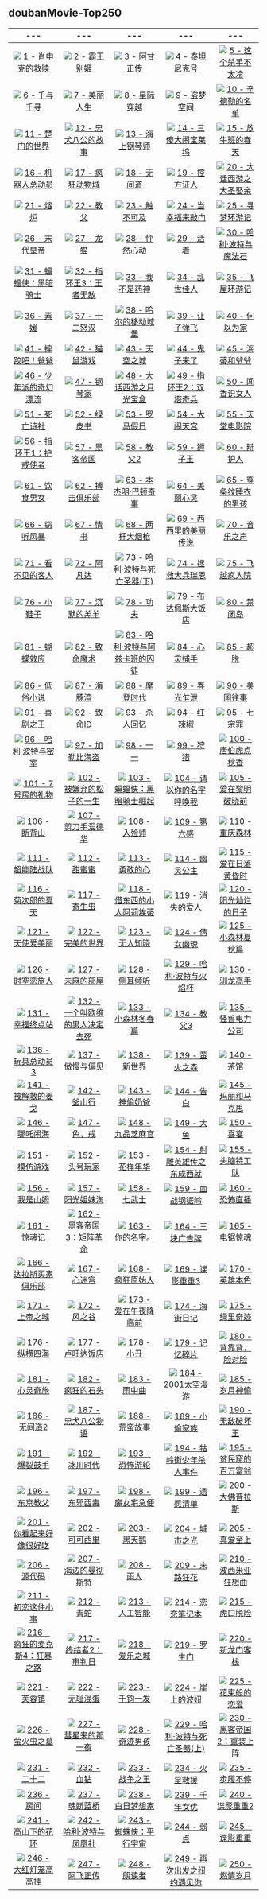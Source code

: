 ## doubanMovie-Top250
|---|---|---|---|---|
|:-:|:-:|:-:|:-:|:-:|
|![](data/doubanTop250/imgs/肖申克的救赎.jpg) [1 - 肖申克的救赎](https://movie.douban.com/subject/1292052/)|![](data/doubanTop250/imgs/霸王别姬.jpg) [2 - 霸王别姬](https://movie.douban.com/subject/1291546/)|![](data/doubanTop250/imgs/阿甘正传.jpg) [3 - 阿甘正传](https://movie.douban.com/subject/1292720/)|![](data/doubanTop250/imgs/泰坦尼克号.jpg) [4 - 泰坦尼克号](https://movie.douban.com/subject/1292722/)|![](data/doubanTop250/imgs/这个杀手不太冷.jpg) [5 - 这个杀手不太冷](https://movie.douban.com/subject/1295644/)|
|![](data/doubanTop250/imgs/千与千寻.jpg) [6 - 千与千寻](https://movie.douban.com/subject/1291561/)|![](data/doubanTop250/imgs/美丽人生.jpg) [7 - 美丽人生](https://movie.douban.com/subject/1292063/)|![](data/doubanTop250/imgs/星际穿越.jpg) [8 - 星际穿越](https://movie.douban.com/subject/1889243/)|![](data/doubanTop250/imgs/盗梦空间.jpg) [9 - 盗梦空间](https://movie.douban.com/subject/3541415/)|![](data/doubanTop250/imgs/辛德勒的名单.jpg) [10 - 辛德勒的名单](https://movie.douban.com/subject/1295124/)|
|![](data/doubanTop250/imgs/楚门的世界.jpg) [11 - 楚门的世界](https://movie.douban.com/subject/1292064/)|![](data/doubanTop250/imgs/忠犬八公的故事.jpg) [12 - 忠犬八公的故事](https://movie.douban.com/subject/3011091/)|![](data/doubanTop250/imgs/海上钢琴师.jpg) [13 - 海上钢琴师](https://movie.douban.com/subject/1292001/)|![](data/doubanTop250/imgs/三傻大闹宝莱坞.jpg) [14 - 三傻大闹宝莱坞](https://movie.douban.com/subject/3793023/)|![](data/doubanTop250/imgs/放牛班的春天.jpg) [15 - 放牛班的春天](https://movie.douban.com/subject/1291549/)|
|![](data/doubanTop250/imgs/机器人总动员.jpg) [16 - 机器人总动员](https://movie.douban.com/subject/2131459/)|![](data/doubanTop250/imgs/疯狂动物城.jpg) [17 - 疯狂动物城](https://movie.douban.com/subject/25662329/)|![](data/doubanTop250/imgs/无间道.jpg) [18 - 无间道](https://movie.douban.com/subject/1307914/)|![](data/doubanTop250/imgs/控方证人.jpg) [19 - 控方证人](https://movie.douban.com/subject/1296141/)|![](data/doubanTop250/imgs/大话西游之大圣娶亲.jpg) [20 - 大话西游之大圣娶亲](https://movie.douban.com/subject/1292213/)|
|![](data/doubanTop250/imgs/熔炉.jpg) [21 - 熔炉](https://movie.douban.com/subject/5912992/)|![](data/doubanTop250/imgs/教父.jpg) [22 - 教父](https://movie.douban.com/subject/1291841/)|![](data/doubanTop250/imgs/触不可及.jpg) [23 - 触不可及](https://movie.douban.com/subject/6786002/)|![](data/doubanTop250/imgs/当幸福来敲门.jpg) [24 - 当幸福来敲门](https://movie.douban.com/subject/1849031/)|![](data/doubanTop250/imgs/寻梦环游记.jpg) [25 - 寻梦环游记](https://movie.douban.com/subject/20495023/)|
|![](data/doubanTop250/imgs/末代皇帝.jpg) [26 - 末代皇帝](https://movie.douban.com/subject/1293172/)|![](data/doubanTop250/imgs/龙猫.jpg) [27 - 龙猫](https://movie.douban.com/subject/1291560/)|![](data/doubanTop250/imgs/怦然心动.jpg) [28 - 怦然心动](https://movie.douban.com/subject/3319755/)|![](data/doubanTop250/imgs/活着.jpg) [29 - 活着](https://movie.douban.com/subject/1292365/)|![](data/doubanTop250/imgs/哈利·波特与魔法石.jpg) [30 - 哈利·波特与魔法石](https://movie.douban.com/subject/1295038/)|
|![](data/doubanTop250/imgs/蝙蝠侠：黑暗骑士.jpg) [31 - 蝙蝠侠：黑暗骑士](https://movie.douban.com/subject/1851857/)|![](data/doubanTop250/imgs/指环王3：王者无敌.jpg) [32 - 指环王3：王者无敌](https://movie.douban.com/subject/1291552/)|![](data/doubanTop250/imgs/我不是药神.jpg) [33 - 我不是药神](https://movie.douban.com/subject/26752088/)|![](data/doubanTop250/imgs/乱世佳人.jpg) [34 - 乱世佳人](https://movie.douban.com/subject/1300267/)|![](data/doubanTop250/imgs/飞屋环游记.jpg) [35 - 飞屋环游记](https://movie.douban.com/subject/2129039/)|
|![](data/doubanTop250/imgs/素媛.jpg) [36 - 素媛](https://movie.douban.com/subject/21937452/)|![](data/doubanTop250/imgs/十二怒汉.jpg) [37 - 十二怒汉](https://movie.douban.com/subject/1293182/)|![](data/doubanTop250/imgs/哈尔的移动城堡.jpg) [38 - 哈尔的移动城堡](https://movie.douban.com/subject/1308807/)|![](data/doubanTop250/imgs/让子弹飞.jpg) [39 - 让子弹飞](https://movie.douban.com/subject/3742360/)|![](data/doubanTop250/imgs/何以为家.jpg) [40 - 何以为家](https://movie.douban.com/subject/30170448/)|
|![](data/doubanTop250/imgs/摔跤吧！爸爸.jpg) [41 - 摔跤吧！爸爸](https://movie.douban.com/subject/26387939/)|![](data/doubanTop250/imgs/猫鼠游戏.jpg) [42 - 猫鼠游戏](https://movie.douban.com/subject/1305487/)|![](data/doubanTop250/imgs/天空之城.jpg) [43 - 天空之城](https://movie.douban.com/subject/1291583/)|![](data/doubanTop250/imgs/鬼子来了.jpg) [44 - 鬼子来了](https://movie.douban.com/subject/1291858/)|![](data/doubanTop250/imgs/海蒂和爷爷.jpg) [45 - 海蒂和爷爷](https://movie.douban.com/subject/25958717/)|
|![](data/doubanTop250/imgs/少年派的奇幻漂流.jpg) [46 - 少年派的奇幻漂流](https://movie.douban.com/subject/1929463/)|![](data/doubanTop250/imgs/钢琴家.jpg) [47 - 钢琴家](https://movie.douban.com/subject/1296736/)|![](data/doubanTop250/imgs/大话西游之月光宝盒.jpg) [48 - 大话西游之月光宝盒](https://movie.douban.com/subject/1299398/)|![](data/doubanTop250/imgs/指环王2：双塔奇兵.jpg) [49 - 指环王2：双塔奇兵](https://movie.douban.com/subject/1291572/)|![](data/doubanTop250/imgs/闻香识女人.jpg) [50 - 闻香识女人](https://movie.douban.com/subject/1298624/)|
|![](data/doubanTop250/imgs/死亡诗社.jpg) [51 - 死亡诗社](https://movie.douban.com/subject/1291548/)|![](data/doubanTop250/imgs/绿皮书.jpg) [52 - 绿皮书](https://movie.douban.com/subject/27060077/)|![](data/doubanTop250/imgs/罗马假日.jpg) [53 - 罗马假日](https://movie.douban.com/subject/1293839/)|![](data/doubanTop250/imgs/大闹天宫.jpg) [54 - 大闹天宫](https://movie.douban.com/subject/1418019/)|![](data/doubanTop250/imgs/天堂电影院.jpg) [55 - 天堂电影院](https://movie.douban.com/subject/1291828/)|
|![](data/doubanTop250/imgs/指环王1：护戒使者.jpg) [56 - 指环王1：护戒使者](https://movie.douban.com/subject/1291571/)|![](data/doubanTop250/imgs/黑客帝国.jpg) [57 - 黑客帝国](https://movie.douban.com/subject/1291843/)|![](data/doubanTop250/imgs/教父2.jpg) [58 - 教父2](https://movie.douban.com/subject/1299131/)|![](data/doubanTop250/imgs/狮子王.jpg) [59 - 狮子王](https://movie.douban.com/subject/1301753/)|![](data/doubanTop250/imgs/辩护人.jpg) [60 - 辩护人](https://movie.douban.com/subject/21937445/)|
|![](data/doubanTop250/imgs/饮食男女.jpg) [61 - 饮食男女](https://movie.douban.com/subject/1291818/)|![](data/doubanTop250/imgs/搏击俱乐部.jpg) [62 - 搏击俱乐部](https://movie.douban.com/subject/1292000/)|![](data/doubanTop250/imgs/本杰明·巴顿奇事.jpg) [63 - 本杰明·巴顿奇事](https://movie.douban.com/subject/1485260/)|![](data/doubanTop250/imgs/美丽心灵.jpg) [64 - 美丽心灵](https://movie.douban.com/subject/1306029/)|![](data/doubanTop250/imgs/穿条纹睡衣的男孩.jpg) [65 - 穿条纹睡衣的男孩](https://movie.douban.com/subject/3008247/)|
|![](data/doubanTop250/imgs/窃听风暴.jpg) [66 - 窃听风暴](https://movie.douban.com/subject/1900841/)|![](data/doubanTop250/imgs/情书.jpg) [67 - 情书](https://movie.douban.com/subject/1292220/)|![](data/doubanTop250/imgs/两杆大烟枪.jpg) [68 - 两杆大烟枪](https://movie.douban.com/subject/1293350/)|![](data/doubanTop250/imgs/西西里的美丽传说.jpg) [69 - 西西里的美丽传说](https://movie.douban.com/subject/1292402/)|![](data/doubanTop250/imgs/音乐之声.jpg) [70 - 音乐之声](https://movie.douban.com/subject/1294408/)|
|![](data/doubanTop250/imgs/看不见的客人.jpg) [71 - 看不见的客人](https://movie.douban.com/subject/26580232/)|![](data/doubanTop250/imgs/阿凡达.jpg) [72 - 阿凡达](https://movie.douban.com/subject/1652587/)|![](data/doubanTop250/imgs/哈利·波特与死亡圣器(下).jpg) [73 - 哈利·波特与死亡圣器(下)](https://movie.douban.com/subject/3011235/)|![](data/doubanTop250/imgs/拯救大兵瑞恩.jpg) [74 - 拯救大兵瑞恩](https://movie.douban.com/subject/1292849/)|![](data/doubanTop250/imgs/飞越疯人院.jpg) [75 - 飞越疯人院](https://movie.douban.com/subject/1292224/)|
|![](data/doubanTop250/imgs/小鞋子.jpg) [76 - 小鞋子](https://movie.douban.com/subject/1303021/)|![](data/doubanTop250/imgs/沉默的羔羊.jpg) [77 - 沉默的羔羊](https://movie.douban.com/subject/1293544/)|![](data/doubanTop250/imgs/功夫.jpg) [78 - 功夫](https://movie.douban.com/subject/1291543/)|![](data/doubanTop250/imgs/布达佩斯大饭店.jpg) [79 - 布达佩斯大饭店](https://movie.douban.com/subject/11525673/)|![](data/doubanTop250/imgs/禁闭岛.jpg) [80 - 禁闭岛](https://movie.douban.com/subject/2334904/)|
|![](data/doubanTop250/imgs/蝴蝶效应.jpg) [81 - 蝴蝶效应](https://movie.douban.com/subject/1292343/)|![](data/doubanTop250/imgs/致命魔术.jpg) [82 - 致命魔术](https://movie.douban.com/subject/1780330/)|![](data/doubanTop250/imgs/哈利·波特与阿兹卡班的囚徒.jpg) [83 - 哈利·波特与阿兹卡班的囚徒](https://movie.douban.com/subject/1291544/)|![](data/doubanTop250/imgs/心灵捕手.jpg) [84 - 心灵捕手](https://movie.douban.com/subject/1292656/)|![](data/doubanTop250/imgs/超脱.jpg) [85 - 超脱](https://movie.douban.com/subject/5322596/)|
|![](data/doubanTop250/imgs/低俗小说.jpg) [86 - 低俗小说](https://movie.douban.com/subject/1291832/)|![](data/doubanTop250/imgs/海豚湾.jpg) [87 - 海豚湾](https://movie.douban.com/subject/3442220/)|![](data/doubanTop250/imgs/摩登时代.jpg) [88 - 摩登时代](https://movie.douban.com/subject/1294371/)|![](data/doubanTop250/imgs/春光乍泄.jpg) [89 - 春光乍泄](https://movie.douban.com/subject/1292679/)|![](data/doubanTop250/imgs/美国往事.jpg) [90 - 美国往事](https://movie.douban.com/subject/1292262/)|
|![](data/doubanTop250/imgs/喜剧之王.jpg) [91 - 喜剧之王](https://movie.douban.com/subject/1302425/)|![](data/doubanTop250/imgs/致命ID.jpg) [92 - 致命ID](https://movie.douban.com/subject/1297192/)|![](data/doubanTop250/imgs/杀人回忆.jpg) [93 - 杀人回忆](https://movie.douban.com/subject/1300299/)|![](data/doubanTop250/imgs/红辣椒.jpg) [94 - 红辣椒](https://movie.douban.com/subject/1865703/)|![](data/doubanTop250/imgs/七宗罪.jpg) [95 - 七宗罪](https://movie.douban.com/subject/1292223/)|
|![](data/doubanTop250/imgs/哈利·波特与密室.jpg) [96 - 哈利·波特与密室](https://movie.douban.com/subject/1296996/)|![](data/doubanTop250/imgs/加勒比海盗.jpg) [97 - 加勒比海盗](https://movie.douban.com/subject/1298070/)|![](data/doubanTop250/imgs/一一.jpg) [98 - 一一](https://movie.douban.com/subject/1292434/)|![](data/doubanTop250/imgs/狩猎.jpg) [99 - 狩猎](https://movie.douban.com/subject/6985810/)|![](data/doubanTop250/imgs/唐伯虎点秋香.jpg) [100 - 唐伯虎点秋香](https://movie.douban.com/subject/1306249/)|
|![](data/doubanTop250/imgs/7号房的礼物.jpg) [101 - 7号房的礼物](https://movie.douban.com/subject/10777687/)|![](data/doubanTop250/imgs/被嫌弃的松子的一生.jpg) [102 - 被嫌弃的松子的一生](https://movie.douban.com/subject/1787291/)|![](data/doubanTop250/imgs/蝙蝠侠：黑暗骑士崛起.jpg) [103 - 蝙蝠侠：黑暗骑士崛起](https://movie.douban.com/subject/3395373/)|![](data/doubanTop250/imgs/请以你的名字呼唤我.jpg) [104 - 请以你的名字呼唤我](https://movie.douban.com/subject/26799731/)|![](data/doubanTop250/imgs/爱在黎明破晓前.jpg) [105 - 爱在黎明破晓前](https://movie.douban.com/subject/1296339/)|
|![](data/doubanTop250/imgs/断背山.jpg) [106 - 断背山](https://movie.douban.com/subject/1418834/)|![](data/doubanTop250/imgs/剪刀手爱德华.jpg) [107 - 剪刀手爱德华](https://movie.douban.com/subject/1292370/)|![](data/doubanTop250/imgs/入殓师.jpg) [108 - 入殓师](https://movie.douban.com/subject/2149806/)|![](data/doubanTop250/imgs/第六感.jpg) [109 - 第六感](https://movie.douban.com/subject/1297630/)|![](data/doubanTop250/imgs/重庆森林.jpg) [110 - 重庆森林](https://movie.douban.com/subject/1291999/)|
|![](data/doubanTop250/imgs/超能陆战队.jpg) [111 - 超能陆战队](https://movie.douban.com/subject/11026735/)|![](data/doubanTop250/imgs/甜蜜蜜.jpg) [112 - 甜蜜蜜](https://movie.douban.com/subject/1305164/)|![](data/doubanTop250/imgs/勇敢的心.jpg) [113 - 勇敢的心](https://movie.douban.com/subject/1294639/)|![](data/doubanTop250/imgs/幽灵公主.jpg) [114 - 幽灵公主](https://movie.douban.com/subject/1297359/)|![](data/doubanTop250/imgs/爱在日落黄昏时.jpg) [115 - 爱在日落黄昏时](https://movie.douban.com/subject/1291990/)|
|![](data/doubanTop250/imgs/菊次郎的夏天.jpg) [116 - 菊次郎的夏天](https://movie.douban.com/subject/1293359/)|![](data/doubanTop250/imgs/寄生虫.jpg) [117 - 寄生虫](https://movie.douban.com/subject/27010768/)|![](data/doubanTop250/imgs/借东西的小人阿莉埃蒂.jpg) [118 - 借东西的小人阿莉埃蒂](https://movie.douban.com/subject/4202302/)|![](data/doubanTop250/imgs/消失的爱人.jpg) [119 - 消失的爱人](https://movie.douban.com/subject/21318488/)|![](data/doubanTop250/imgs/阳光灿烂的日子.jpg) [120 - 阳光灿烂的日子](https://movie.douban.com/subject/1291875/)|
|![](data/doubanTop250/imgs/天使爱美丽.jpg) [121 - 天使爱美丽](https://movie.douban.com/subject/1292215/)|![](data/doubanTop250/imgs/完美的世界.jpg) [122 - 完美的世界](https://movie.douban.com/subject/1300992/)|![](data/doubanTop250/imgs/无人知晓.jpg) [123 - 无人知晓](https://movie.douban.com/subject/1292337/)|![](data/doubanTop250/imgs/倩女幽魂.jpg) [124 - 倩女幽魂](https://movie.douban.com/subject/1297447/)|![](data/doubanTop250/imgs/小森林夏秋篇.jpg) [125 - 小森林夏秋篇](https://movie.douban.com/subject/25814705/)|
|![](data/doubanTop250/imgs/时空恋旅人.jpg) [126 - 时空恋旅人](https://movie.douban.com/subject/10577869/)|![](data/doubanTop250/imgs/未麻的部屋.jpg) [127 - 未麻的部屋](https://movie.douban.com/subject/1395091/)|![](data/doubanTop250/imgs/侧耳倾听.jpg) [128 - 侧耳倾听](https://movie.douban.com/subject/1297052/)|![](data/doubanTop250/imgs/哈利·波特与火焰杯.jpg) [129 - 哈利·波特与火焰杯](https://movie.douban.com/subject/1309055/)|![](data/doubanTop250/imgs/驯龙高手.jpg) [130 - 驯龙高手](https://movie.douban.com/subject/2353023/)|
|![](data/doubanTop250/imgs/幸福终点站.jpg) [131 - 幸福终点站](https://movie.douban.com/subject/1292274/)|![](data/doubanTop250/imgs/一个叫欧维的男人决定去死.jpg) [132 - 一个叫欧维的男人决定去死](https://movie.douban.com/subject/26628357/)|![](data/doubanTop250/imgs/小森林冬春篇.jpg) [133 - 小森林冬春篇](https://movie.douban.com/subject/25814707/)|![](data/doubanTop250/imgs/教父3.jpg) [134 - 教父3](https://movie.douban.com/subject/1294240/)|![](data/doubanTop250/imgs/怪兽电力公司.jpg) [135 - 怪兽电力公司](https://movie.douban.com/subject/1291579/)|
|![](data/doubanTop250/imgs/玩具总动员3.jpg) [136 - 玩具总动员3](https://movie.douban.com/subject/1858711/)|![](data/doubanTop250/imgs/傲慢与偏见.jpg) [137 - 傲慢与偏见](https://movie.douban.com/subject/1418200/)|![](data/doubanTop250/imgs/新世界.jpg) [138 - 新世界](https://movie.douban.com/subject/10437779/)|![](data/doubanTop250/imgs/萤火之森.jpg) [139 - 萤火之森](https://movie.douban.com/subject/5989818/)|![](data/doubanTop250/imgs/茶馆.jpg) [140 - 茶馆](https://movie.douban.com/subject/1461403/)|
|![](data/doubanTop250/imgs/被解救的姜戈.jpg) [141 - 被解救的姜戈](https://movie.douban.com/subject/6307447/)|![](data/doubanTop250/imgs/釜山行.jpg) [142 - 釜山行](https://movie.douban.com/subject/25986180/)|![](data/doubanTop250/imgs/神偷奶爸.jpg) [143 - 神偷奶爸](https://movie.douban.com/subject/3287562/)|![](data/doubanTop250/imgs/告白.jpg) [144 - 告白](https://movie.douban.com/subject/4268598/)|![](data/doubanTop250/imgs/玛丽和马克思.jpg) [145 - 玛丽和马克思](https://movie.douban.com/subject/3072124/)|
|![](data/doubanTop250/imgs/哪吒闹海.jpg) [146 - 哪吒闹海](https://movie.douban.com/subject/1307315/)|![](data/doubanTop250/imgs/色，戒.jpg) [147 - 色，戒](https://movie.douban.com/subject/1828115/)|![](data/doubanTop250/imgs/九品芝麻官.jpg) [148 - 九品芝麻官](https://movie.douban.com/subject/1297518/)|![](data/doubanTop250/imgs/大鱼.jpg) [149 - 大鱼](https://movie.douban.com/subject/1291545/)|![](data/doubanTop250/imgs/喜宴.jpg) [150 - 喜宴](https://movie.douban.com/subject/1303037/)|
|![](data/doubanTop250/imgs/模仿游戏.jpg) [151 - 模仿游戏](https://movie.douban.com/subject/10463953/)|![](data/doubanTop250/imgs/头号玩家.jpg) [152 - 头号玩家](https://movie.douban.com/subject/4920389/)|![](data/doubanTop250/imgs/花样年华.jpg) [153 - 花样年华](https://movie.douban.com/subject/1291557/)|![](data/doubanTop250/imgs/射雕英雄传之东成西就.jpg) [154 - 射雕英雄传之东成西就](https://movie.douban.com/subject/1316510/)|![](data/doubanTop250/imgs/头脑特工队.jpg) [155 - 头脑特工队](https://movie.douban.com/subject/10533913/)|
|![](data/doubanTop250/imgs/我是山姆.jpg) [156 - 我是山姆](https://movie.douban.com/subject/1306861/)|![](data/doubanTop250/imgs/阳光姐妹淘.jpg) [157 - 阳光姐妹淘](https://movie.douban.com/subject/4917726/)|![](data/doubanTop250/imgs/七武士.jpg) [158 - 七武士](https://movie.douban.com/subject/1295399/)|![](data/doubanTop250/imgs/血战钢锯岭.jpg) [159 - 血战钢锯岭](https://movie.douban.com/subject/26325320/)|![](data/doubanTop250/imgs/恐怖直播.jpg) [160 - 恐怖直播](https://movie.douban.com/subject/21360417/)|
|![](data/doubanTop250/imgs/惊魂记.jpg) [161 - 惊魂记](https://movie.douban.com/subject/1293181/)|![](data/doubanTop250/imgs/黑客帝国3：矩阵革命.jpg) [162 - 黑客帝国3：矩阵革命](https://movie.douban.com/subject/1302467/)|![](data/doubanTop250/imgs/你的名字。.jpg) [163 - 你的名字。](https://movie.douban.com/subject/26683290/)|![](data/doubanTop250/imgs/三块广告牌.jpg) [164 - 三块广告牌](https://movie.douban.com/subject/26611804/)|![](data/doubanTop250/imgs/电锯惊魂.jpg) [165 - 电锯惊魂](https://movie.douban.com/subject/1417598/)|
|![](data/doubanTop250/imgs/达拉斯买家俱乐部.jpg) [166 - 达拉斯买家俱乐部](https://movie.douban.com/subject/1793929/)|![](data/doubanTop250/imgs/心迷宫.jpg) [167 - 心迷宫](https://movie.douban.com/subject/25917973/)|![](data/doubanTop250/imgs/疯狂原始人.jpg) [168 - 疯狂原始人](https://movie.douban.com/subject/1907966/)|![](data/doubanTop250/imgs/谍影重重3.jpg) [169 - 谍影重重3](https://movie.douban.com/subject/1578507/)|![](data/doubanTop250/imgs/英雄本色.jpg) [170 - 英雄本色](https://movie.douban.com/subject/1297574/)|
|![](data/doubanTop250/imgs/上帝之城.jpg) [171 - 上帝之城](https://movie.douban.com/subject/1292208/)|![](data/doubanTop250/imgs/风之谷.jpg) [172 - 风之谷](https://movie.douban.com/subject/1291585/)|![](data/doubanTop250/imgs/爱在午夜降临前.jpg) [173 - 爱在午夜降临前](https://movie.douban.com/subject/10808442/)|![](data/doubanTop250/imgs/海街日记.jpg) [174 - 海街日记](https://movie.douban.com/subject/25895901/)|![](data/doubanTop250/imgs/绿里奇迹.jpg) [175 - 绿里奇迹](https://movie.douban.com/subject/1300374/)|
|![](data/doubanTop250/imgs/纵横四海.jpg) [176 - 纵横四海](https://movie.douban.com/subject/1295409/)|![](data/doubanTop250/imgs/卢旺达饭店.jpg) [177 - 卢旺达饭店](https://movie.douban.com/subject/1291822/)|![](data/doubanTop250/imgs/小丑.jpg) [178 - 小丑](https://movie.douban.com/subject/27119724/)|![](data/doubanTop250/imgs/记忆碎片.jpg) [179 - 记忆碎片](https://movie.douban.com/subject/1304447/)|![](data/doubanTop250/imgs/背靠背，脸对脸.jpg) [180 - 背靠背，脸对脸](https://movie.douban.com/subject/1307856/)|
|![](data/doubanTop250/imgs/心灵奇旅.jpg) [181 - 心灵奇旅](https://movie.douban.com/subject/24733428/)|![](data/doubanTop250/imgs/疯狂的石头.jpg) [182 - 疯狂的石头](https://movie.douban.com/subject/1862151/)|![](data/doubanTop250/imgs/雨中曲.jpg) [183 - 雨中曲](https://movie.douban.com/subject/1293460/)|![](data/doubanTop250/imgs/2001太空漫游.jpg) [184 - 2001太空漫游](https://movie.douban.com/subject/1292226/)|![](data/doubanTop250/imgs/岁月神偷.jpg) [185 - 岁月神偷](https://movie.douban.com/subject/3792799/)|
|![](data/doubanTop250/imgs/无间道2.jpg) [186 - 无间道2](https://movie.douban.com/subject/1307106/)|![](data/doubanTop250/imgs/忠犬八公物语.jpg) [187 - 忠犬八公物语](https://movie.douban.com/subject/1959195/)|![](data/doubanTop250/imgs/荒蛮故事.jpg) [188 - 荒蛮故事](https://movie.douban.com/subject/24750126/)|![](data/doubanTop250/imgs/小偷家族.jpg) [189 - 小偷家族](https://movie.douban.com/subject/27622447/)|![](data/doubanTop250/imgs/无敌破坏王.jpg) [190 - 无敌破坏王](https://movie.douban.com/subject/6534248/)|
|![](data/doubanTop250/imgs/爆裂鼓手.jpg) [191 - 爆裂鼓手](https://movie.douban.com/subject/25773932/)|![](data/doubanTop250/imgs/冰川时代.jpg) [192 - 冰川时代](https://movie.douban.com/subject/1291578/)|![](data/doubanTop250/imgs/恐怖游轮.jpg) [193 - 恐怖游轮](https://movie.douban.com/subject/3011051/)|![](data/doubanTop250/imgs/牯岭街少年杀人事件.jpg) [194 - 牯岭街少年杀人事件](https://movie.douban.com/subject/1292329/)|![](data/doubanTop250/imgs/贫民窟的百万富翁.jpg) [195 - 贫民窟的百万富翁](https://movie.douban.com/subject/2209573/)|
|![](data/doubanTop250/imgs/东京教父.jpg) [196 - 东京教父](https://movie.douban.com/subject/1310177/)|![](data/doubanTop250/imgs/东邪西毒.jpg) [197 - 东邪西毒](https://movie.douban.com/subject/1292328/)|![](data/doubanTop250/imgs/魔女宅急便.jpg) [198 - 魔女宅急便](https://movie.douban.com/subject/1307811/)|![](data/doubanTop250/imgs/遗愿清单.jpg) [199 - 遗愿清单](https://movie.douban.com/subject/1867345/)|![](data/doubanTop250/imgs/大佛普拉斯.jpg) [200 - 大佛普拉斯](https://movie.douban.com/subject/27059130/)|
|![](data/doubanTop250/imgs/你看起来好像很好吃.jpg) [201 - 你看起来好像很好吃](https://movie.douban.com/subject/4848115/)|![](data/doubanTop250/imgs/可可西里.jpg) [202 - 可可西里](https://movie.douban.com/subject/1308857/)|![](data/doubanTop250/imgs/黑天鹅.jpg) [203 - 黑天鹅](https://movie.douban.com/subject/1978709/)|![](data/doubanTop250/imgs/城市之光.jpg) [204 - 城市之光](https://movie.douban.com/subject/1293908/)|![](data/doubanTop250/imgs/真爱至上.jpg) [205 - 真爱至上](https://movie.douban.com/subject/1292401/)|
|![](data/doubanTop250/imgs/源代码.jpg) [206 - 源代码](https://movie.douban.com/subject/3075287/)|![](data/doubanTop250/imgs/海边的曼彻斯特.jpg) [207 - 海边的曼彻斯特](https://movie.douban.com/subject/25980443/)|![](data/doubanTop250/imgs/雨人.jpg) [208 - 雨人](https://movie.douban.com/subject/1291870/)|![](data/doubanTop250/imgs/末路狂花.jpg) [209 - 末路狂花](https://movie.douban.com/subject/1291992/)|![](data/doubanTop250/imgs/波西米亚狂想曲.jpg) [210 - 波西米亚狂想曲](https://movie.douban.com/subject/5300054/)|
|![](data/doubanTop250/imgs/初恋这件小事.jpg) [211 - 初恋这件小事](https://movie.douban.com/subject/4739952/)|![](data/doubanTop250/imgs/青蛇.jpg) [212 - 青蛇](https://movie.douban.com/subject/1303394/)|![](data/doubanTop250/imgs/人工智能.jpg) [213 - 人工智能](https://movie.douban.com/subject/1302827/)|![](data/doubanTop250/imgs/恋恋笔记本.jpg) [214 - 恋恋笔记本](https://movie.douban.com/subject/1309163/)|![](data/doubanTop250/imgs/虎口脱险.jpg) [215 - 虎口脱险](https://movie.douban.com/subject/1296909/)|
|![](data/doubanTop250/imgs/疯狂的麦克斯4：狂暴之路.jpg) [216 - 疯狂的麦克斯4：狂暴之路](https://movie.douban.com/subject/3592854/)|![](data/doubanTop250/imgs/终结者2：审判日.jpg) [217 - 终结者2：审判日](https://movie.douban.com/subject/1291844/)|![](data/doubanTop250/imgs/爱乐之城.jpg) [218 - 爱乐之城](https://movie.douban.com/subject/25934014/)|![](data/doubanTop250/imgs/罗生门.jpg) [219 - 罗生门](https://movie.douban.com/subject/1291879/)|![](data/doubanTop250/imgs/新龙门客栈.jpg) [220 - 新龙门客栈](https://movie.douban.com/subject/1292287/)|
|![](data/doubanTop250/imgs/芙蓉镇.jpg) [221 - 芙蓉镇](https://movie.douban.com/subject/1297880/)|![](data/doubanTop250/imgs/无耻混蛋.jpg) [222 - 无耻混蛋](https://movie.douban.com/subject/1438652/)|![](data/doubanTop250/imgs/千钧一发.jpg) [223 - 千钧一发](https://movie.douban.com/subject/1300117/)|![](data/doubanTop250/imgs/崖上的波妞.jpg) [224 - 崖上的波妞](https://movie.douban.com/subject/1959877/)|![](data/doubanTop250/imgs/花束般的恋爱.jpg) [225 - 花束般的恋爱](https://movie.douban.com/subject/34874432/)|
|![](data/doubanTop250/imgs/萤火虫之墓.jpg) [226 - 萤火虫之墓](https://movie.douban.com/subject/1293318/)|![](data/doubanTop250/imgs/彗星来的那一夜.jpg) [227 - 彗星来的那一夜](https://movie.douban.com/subject/25807345/)|![](data/doubanTop250/imgs/奇迹男孩.jpg) [228 - 奇迹男孩](https://movie.douban.com/subject/26787574/)|![](data/doubanTop250/imgs/哈利·波特与死亡圣器(上).jpg) [229 - 哈利·波特与死亡圣器(上)](https://movie.douban.com/subject/2051007/)|![](data/doubanTop250/imgs/黑客帝国2：重装上阵.jpg) [230 - 黑客帝国2：重装上阵](https://movie.douban.com/subject/1304141/)|
|![](data/doubanTop250/imgs/二十二.jpg) [231 - 二十二](https://movie.douban.com/subject/26430107/)|![](data/doubanTop250/imgs/血钻.jpg) [232 - 血钻](https://movie.douban.com/subject/1428175/)|![](data/doubanTop250/imgs/战争之王.jpg) [233 - 战争之王](https://movie.douban.com/subject/1419936/)|![](data/doubanTop250/imgs/火星救援.jpg) [234 - 火星救援](https://movie.douban.com/subject/25864085/)|![](data/doubanTop250/imgs/步履不停.jpg) [235 - 步履不停](https://movie.douban.com/subject/2222996/)|
|![](data/doubanTop250/imgs/房间.jpg) [236 - 房间](https://movie.douban.com/subject/25724855/)|![](data/doubanTop250/imgs/魂断蓝桥.jpg) [237 - 魂断蓝桥](https://movie.douban.com/subject/1293964/)|![](data/doubanTop250/imgs/白日梦想家.jpg) [238 - 白日梦想家](https://movie.douban.com/subject/2133323/)|![](data/doubanTop250/imgs/千年女优.jpg) [239 - 千年女优](https://movie.douban.com/subject/1307394/)|![](data/doubanTop250/imgs/谍影重重2.jpg) [240 - 谍影重重2](https://movie.douban.com/subject/1308767/)|
|![](data/doubanTop250/imgs/高山下的花环.jpg) [241 - 高山下的花环](https://movie.douban.com/subject/1422283/)|![](data/doubanTop250/imgs/哈利·波特与凤凰社.jpg) [242 - 哈利·波特与凤凰社](https://movie.douban.com/subject/1457217/)|![](data/doubanTop250/imgs/蜘蛛侠：平行宇宙.jpg) [243 - 蜘蛛侠：平行宇宙](https://movie.douban.com/subject/26374197/)|![](data/doubanTop250/imgs/弱点.jpg) [244 - 弱点](https://movie.douban.com/subject/3552028/)|![](data/doubanTop250/imgs/谍影重重.jpg) [245 - 谍影重重](https://movie.douban.com/subject/1304102/)|
|![](data/doubanTop250/imgs/大红灯笼高高挂.jpg) [246 - 大红灯笼高高挂](https://movie.douban.com/subject/1293323/)|![](data/doubanTop250/imgs/阿飞正传.jpg) [247 - 阿飞正传](https://movie.douban.com/subject/1305690/)|![](data/doubanTop250/imgs/朗读者.jpg) [248 - 朗读者](https://movie.douban.com/subject/2213597/)|![](data/doubanTop250/imgs/再次出发之纽约遇见你.jpg) [249 - 再次出发之纽约遇见你](https://movie.douban.com/subject/6874403/)|![](data/doubanTop250/imgs/燃情岁月.jpg) [250 - 燃情岁月](https://movie.douban.com/subject/1295865/)|

